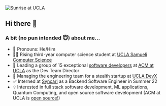 <!-- ### Hi there 👋 -->

![Sunrise at UCLA](/assets/banner-compressed.png "Title")
<!--
**ArshMalik02/ArshMalik02** is a ✨ _special_ ✨ repository because its `README.md` (this file) appears on your GitHub profile.

Here are some ideas to get you started:

- 🔭 I’m currently working on ...
- 🌱 I’m currently learning ...
- 👯 I’m looking to collaborate on ...
- 🤔 I’m looking for help with ...
- 💬 Ask me about ...
- 📫 How to reach me: ...
- 😄 Pronouns: ...
- ⚡ Fun fact: ...
-->
## Hi there 👋

### A bit (no pun intended 😇) about me...
-  💬 Pronouns: He/Him
-  👨‍💻 Rising third-year computer science student at [UCLA Samueli Computer Science](https://www.cs.ucla.edu/)
-  🥳 Leading a group of 15 exceptional [software developers](https://www.uclaacm.com/dev) at [ACM at UCLA](https://www.uclaacm.com/) as the Dev Team Director
-  👀 Managing the engineering team for a stealth startup at [UCLA DevX](https://linktr.ee/ucladevx)
-  ✅ Interned at [Syncari](https://syncari.com/) as a Backend Software Engineer in Summer 22
-  💡 Interested in full stack software development, ML applications, Quantum Computing, and open source software development (ACM at UCLA is [open source!](https://opensource.uclaacm.com/))
